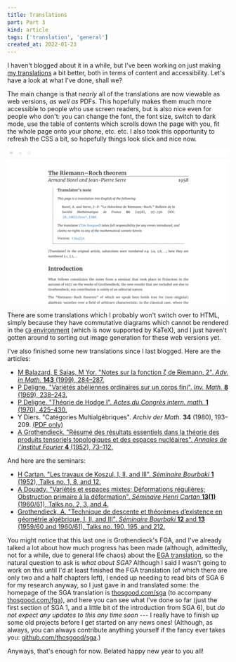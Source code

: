 ```yaml
---
title: Translations
part: Part 3
kind: article
tags: ['translation', 'general']
created_at: 2022-01-23
---
```


I haven't blogged about it in a while, but I've been working on just making [my translations](https://thosgood.com/translations) a bit better, both in terms of content and accessibility.
Let's have a look at what I've done, shall we?

<!-- more -->

The main change is that *nearly* all of the translations are now viewable as web versions, *as well as* PDFs.
This hopefully makes them much more accessible to people who use screen readers, but is also nice even for people who don't: you can change the font, the font size, switch to dark mode, use the table of contents which scrolls down the page with you, fit the whole page onto your phone, etc. etc.
I also took this opportunity to refresh the CSS a bit, so hopefully things look slick and nice now.

![New style for web versions of translations: the buttons in the top left are for toggling the table of contents, changing font options, and viewing the PDF version. Thanks [Bookdown](https://bookdown.org/)!](/assets/post-images/2022-01-23-new-css.png "New style for web versions of translations")

There are some translations which I probably won't switch over to HTML, simply because they have commutative diagrams which cannot be rendered in the [`CD` environment](https://ctan.org/pkg/amscd?lang=en) (which is now supported by KaTeX), and I just haven't gotten around to sorting out image generation for these web versions yet.

I've also finished some new translations since I last blogged.
Here are the articles:

- [M Balazard, E Saias, M Yor. "Notes sur la fonction ζ de Riemann, 2". *Adv. in Math.* **143** (1999), 284–287.](https://labs.thosgood.com/translations/AIM-143-1999-284.html)
- [P Deligne. "Variétés abéliennes ordinaires sur un corps fini". *Inv. Math.* **8** (1969), 238–243.](https://labs.thosgood.com/translations/IM-8-1969-238.html)
- [P Deligne. "Théorie de Hodge I". *Actes du Congrès intern. math.* **1** (1970), 425–430.](https://labs.thosgood.com/translations/ACIM-1-1970-425.html)
- Y Diers. "Catégories Multialgébriques". *Archiv der Math.* **34** (1980), 193–209. [(PDF only)](https://labs.thosgood.com/translations/ADM-34-1980-193.pdf)
- [A Grothendieck. "Résumé des résultats essentiels dans la théorie des produits tensoriels topologiques et des espaces nucléaires". *Annales de l'Institut Fourier* **4** (1952), 73–112.](https://labs.thosgood.com/translations/AIF-4-1952-73.html)

And here are the seminars:

- [H Cartan. "Les travaux de Koszul, I, II, and III". *Séminaire Bourbaki* **1** (1952), Talks no. 1, 8, and 12.](https://labs.thosgood.com/translations/SB-1-1%2B8%2B12.html)
- [A Douady. "Variétés et espaces mixtes; Déformations régulières; Obstruction primaire à la déformation". *Séminaire Henri Cartan* **13(1)** (1960/61), Talks no. 2, 3, and 4.](https://labs.thosgood.com/translations/SHC-13(1)-2+3+4.html)
- [Grothendieck, A. "Technique de descente et théorèmes d’existence en géométrie algébrique, I, II, and III". *Séminaire Bourbaki* **12** and **13** (1959/60 and 1960/61), Talks no. 190, 195, and 212.](https://thosgood.com/fga)

You might notice that this last one is Grothendieck's FGA, and I've already talked a lot about how much progress has been made (although, admittedly, not for a while, due to general life chaos) about the [EGA translation](https://github.com/ryankeleti/ega), so the natural question to ask is *what about SGA?*
Although I said I wasn't going to work on this until I'd at least finished the FGA translation (of which there are only two and a half chapters left), I ended up needing to read bits of SGA 6 for my research anyway, so I just gave in and translated some: the homepage of the SGA translation is [thosgood.com/sga](https://thosgood.com/sga/) (to accompany [thosgood.com/fga](https://thosgood.com/fga)), and here you can see what I've done so far (just the first section of SGA 1, and a little bit of the introduction from SGA 6), but *do not expect any updates to this any time soon* --- I really have to finish up some old projects before I get started on any news ones!
(Although, as always, you can always contribute anything yourself if the fancy ever takes you: [github.com/thosgood/sga](https://github.com/thosgood/sga).)

Anyways, that's enough for now.
Belated happy new year to you all!
